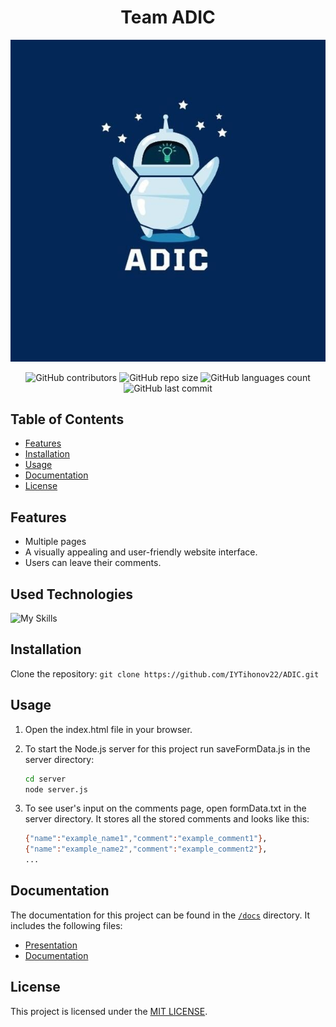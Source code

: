  <h1 align="center">Team ADIC</h1>

<p align="center">
    <img src="/images/logo.png"/>
</p>

<p align="center">
    <img alt="GitHub contributors" src="https://img.shields.io/github/contributors/IYTihonov22/ADIC?style=flat-square">
    <img alt="GitHub repo size" src="https://img.shields.io/github/repo-size/IYTihonov22/ADIC?style=flat-square">
    <img alt="GitHub languages count" src="https://img.shields.io/github/languages/count/IYTihonov22/ADIC?style=flat-square">
    <img alt="GitHub last commit" src="https://img.shields.io/github/last-commit/IYTihonov22/ADIC?style=flat-square">
</p>

## Table of Contents
- [Features](#features)
- [Installation](#installation)
- [Usage](#usage)
- [Documentation](#documentation)
- [License](#license)

## Features
- Multiple pages
- A visually appealing and user-friendly website interface.
- Users can leave their comments.

## Used Technologies
![My Skills](https://skills.thijs.gg/icons?i=html,css,js,nodejs,figma,vscode,git)

## Installation
Clone the repository: `git clone https://github.com/IYTihonov22/ADIC.git`


## Usage
1. Open the index.html file in your browser.
2. To start the Node.js server for this project run saveFormData.js in the server directory:

   ```bash
   cd server
   node server.js

3. To see user's input on the comments page, open formData.txt in the server directory.
   It stores all the stored comments and looks like this:

   ```bash
   {"name":"example_name1","comment":"example_comment1"},
   {"name":"example_name2","comment":"example_comment2"},
   ...

## Documentation
The documentation for this project can be found in the [`/docs`](./docs) directory. It includes the following files:
- [Presentation](/docs/presentation.pptx)
- [Documentation](/docs/documentation.docx)

## License
This project is licensed under the [MIT LICENSE](/LICENSE).
